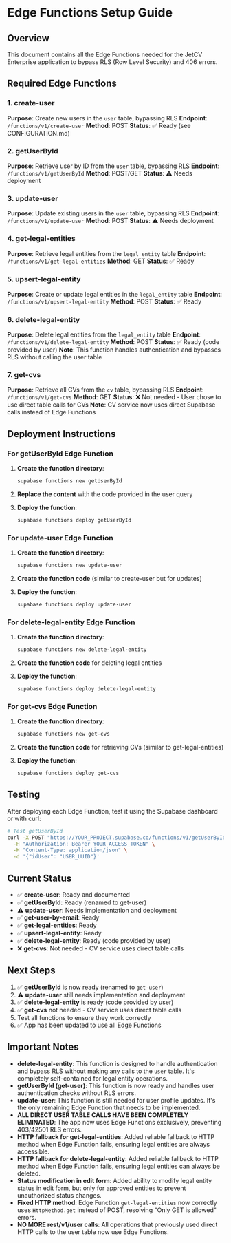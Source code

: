 # Edge Functions Setup Guide

## Overview
This document contains all the Edge Functions needed for the JetCV Enterprise application to bypass RLS (Row Level Security) and 406 errors.

## Required Edge Functions

### 1. create-user
**Purpose**: Create new users in the `user` table, bypassing RLS
**Endpoint**: `/functions/v1/create-user`
**Method**: POST
**Status**: ✅ Ready (see CONFIGURATION.md)

### 2. getUserById
**Purpose**: Retrieve user by ID from the `user` table, bypassing RLS
**Endpoint**: `/functions/v1/getUserById`
**Method**: POST/GET
**Status**: ⚠️ Needs deployment

### 3. update-user
**Purpose**: Update existing users in the `user` table, bypassing RLS
**Endpoint**: `/functions/v1/update-user`
**Method**: POST
**Status**: ⚠️ Needs deployment

### 4. get-legal-entities
**Purpose**: Retrieve legal entities from the `legal_entity` table
**Endpoint**: `/functions/v1/get-legal-entities`
**Method**: GET
**Status**: ✅ Ready

### 5. upsert-legal-entity
**Purpose**: Create or update legal entities in the `legal_entity` table
**Endpoint**: `/functions/v1/upsert-legal-entity`
**Method**: POST
**Status**: ✅ Ready

### 6. delete-legal-entity
**Purpose**: Delete legal entities from the `legal_entity` table
**Endpoint**: `/functions/v1/delete-legal-entity`
**Method**: POST
**Status**: ✅ Ready (code provided by user)
**Note**: This function handles authentication and bypasses RLS without calling the user table

### 7. get-cvs
**Purpose**: Retrieve all CVs from the `cv` table, bypassing RLS
**Endpoint**: `/functions/v1/get-cvs`
**Method**: GET
**Status**: ❌ Not needed - User chose to use direct table calls for CVs
**Note**: CV service now uses direct Supabase calls instead of Edge Functions

## Deployment Instructions

### For getUserById Edge Function

1. **Create the function directory**:
   ```bash
   supabase functions new getUserById
   ```

2. **Replace the content** with the code provided in the user query

3. **Deploy the function**:
   ```bash
   supabase functions deploy getUserById
   ```

### For update-user Edge Function

1. **Create the function directory**:
   ```bash
   supabase functions new update-user
   ```

2. **Create the function code** (similar to create-user but for updates)

3. **Deploy the function**:
   ```bash
   supabase functions deploy update-user
   ```

### For delete-legal-entity Edge Function

1. **Create the function directory**:
   ```bash
   supabase functions new delete-legal-entity
   ```

2. **Create the function code** for deleting legal entities

3. **Deploy the function**:
   ```bash
   supabase functions deploy delete-legal-entity
   ```

### For get-cvs Edge Function

1. **Create the function directory**:
   ```bash
   supabase functions new get-cvs
   ```

2. **Create the function code** for retrieving CVs (similar to get-legal-entities)

3. **Deploy the function**:
   ```bash
   supabase functions deploy get-cvs
   ```

## Testing

After deploying each Edge Function, test it using the Supabase dashboard or with curl:

```bash
# Test getUserById
curl -X POST "https://YOUR_PROJECT.supabase.co/functions/v1/getUserById" \
  -H "Authorization: Bearer YOUR_ACCESS_TOKEN" \
  -H "Content-Type: application/json" \
  -d '{"idUser": "USER_UUID"}'
```

## Current Status

- ✅ **create-user**: Ready and documented
- ✅ **getUserById**: Ready (renamed to get-user)
- ⚠️ **update-user**: Needs implementation and deployment
- ✅ **get-user-by-email**: Ready
- ✅ **get-legal-entities**: Ready
- ✅ **upsert-legal-entity**: Ready
- ✅ **delete-legal-entity**: Ready (code provided by user)
- ❌ **get-cvs**: Not needed - CV service uses direct table calls

## Next Steps

1. ✅ **getUserById** is now ready (renamed to `get-user`)
2. ⚠️ **update-user** still needs implementation and deployment
3. ✅ **delete-legal-entity** is ready (code provided by user)
4. ✅ **get-cvs** not needed - CV service uses direct table calls
5. Test all functions to ensure they work correctly
6. ✅ App has been updated to use all Edge Functions

## Important Notes

- **delete-legal-entity**: This function is designed to handle authentication and bypass RLS without making any calls to the `user` table. It's completely self-contained for legal entity operations.
- **getUserById (get-user)**: This function is now ready and handles user authentication checks without RLS errors.
- **update-user**: This function is still needed for user profile updates. It's the only remaining Edge Function that needs to be implemented.
- **ALL DIRECT USER TABLE CALLS HAVE BEEN COMPLETELY ELIMINATED**: The app now uses Edge Functions exclusively, preventing 403/42501 RLS errors.
- **HTTP fallback for get-legal-entities**: Added reliable fallback to HTTP method when Edge Function fails, ensuring legal entities are always accessible.
- **HTTP fallback for delete-legal-entity**: Added reliable fallback to HTTP method when Edge Function fails, ensuring legal entities can always be deleted.
- **Status modification in edit form**: Added ability to modify legal entity status in edit form, but only for approved entities to prevent unauthorized status changes.
- **Fixed HTTP method**: Edge Function `get-legal-entities` now correctly uses `HttpMethod.get` instead of POST, resolving "Only GET is allowed" errors.
- **NO MORE rest/v1/user calls**: All operations that previously used direct HTTP calls to the user table now use Edge Functions.
